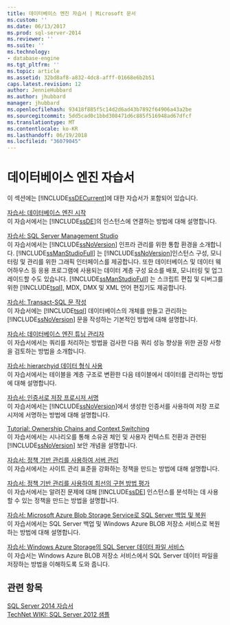 ```yaml
---
title: 데이터베이스 엔진 자습서 | Microsoft 문서
ms.custom: ''
ms.date: 06/13/2017
ms.prod: sql-server-2014
ms.reviewer: ''
ms.suite: ''
ms.technology:
- database-engine
ms.tgt_pltfrm: ''
ms.topic: article
ms.assetid: 32bd8af8-a832-4dc8-afff-01668e6b2b51
caps.latest.revision: 12
author: JennieHubbard
ms.author: jhubbard
manager: jhubbard
ms.openlocfilehash: 93418f885f5c14d2d6ad43b7892f64906a43a2be
ms.sourcegitcommit: 5dd5cad0c1bbd308471d6c885f516948ad67dfcf
ms.translationtype: MT
ms.contentlocale: ko-KR
ms.lasthandoff: 06/19/2018
ms.locfileid: "36079045"
---
```

# <a name="database-engine-tutorials"></a>데이터베이스 엔진 자습서
  이 섹션에는 [!INCLUDE[ssDECurrent](../includes/ssdecurrent-md.md)]에 대한 자습서가 포함되어 있습니다.  
  
 [자습서: 데이터베이스 엔진 시작](tutorial-getting-started-with-the-database-engine.md)  
 이 자습서에서는 [!INCLUDE[ssDE](../includes/ssde-md.md)]의 인스턴스에 연결하는 방법에 대해 설명합니다.  
  
 [자습서: SQL Server Management Studio](../ssms/tutorials/tutorial-sql-server-management-studio.md)  
 이 자습서에서는 [!INCLUDE[ssNoVersion](../includes/ssnoversion-md.md)] 인프라 관리를 위한 통합 환경을 소개합니다. [!INCLUDE[ssManStudioFull](../includes/ssmanstudiofull-md.md)] 는 [!INCLUDE[ssNoVersion](../includes/ssnoversion-md.md)]인스턴스 구성, 모니터링 및 관리를 위한 그래픽 인터페이스를 제공합니다. 또한 데이터베이스 및 데이터 웨어하우스 등 응용 프로그램에 사용되는 데이터 계층 구성 요소를 배포, 모니터링 및 업그레이드할 수도 있습니다. [!INCLUDE[ssManStudioFull](../includes/ssmanstudiofull-md.md)] 는 스크립트 편집 및 디버그를 위한 [!INCLUDE[tsql](../includes/tsql-md.md)], MDX, DMX 및 XML 언어 편집기도 제공합니다.  
  
 [자습서: Transact-SQL 문 작성](../t-sql/tutorial-writing-transact-sql-statements.md)  
 이 자습서에는 [!INCLUDE[tsql](../includes/tsql-md.md)] 데이터베이스의 개체를 만들고 관리하는 [!INCLUDE[ssNoVersion](../includes/ssnoversion-md.md)] 문을 작성하는 기본적인 방법에 대해 설명합니다.  
  
 [자습서: 데이터베이스 엔진 튜닝 관리자](../tools/dta/tutorial-database-engine-tuning-advisor.md)  
 이 자습서에서는 쿼리를 처리하는 방법을 검사한 다음 쿼리 성능 향상을 위한 권장 사항을 검토하는 방법을 소개합니다.  
  
 [자습서: hierarchyid 데이터 형식 사용](tables/tutorial-using-the-hierarchyid-data-type.md)  
 이 자습서에서는 테이블을 계층 구조로 변환한 다음 테이블에서 데이터를 관리하는 방법에 대해 설명합니다.  
  
 [자습서: 인증서로 저장 프로시저 서명](tutorial-signing-stored-procedures-with-a-certificate.md)  
 이 자습서에서는 [!INCLUDE[ssNoVersion](../includes/ssnoversion-md.md)]에서 생성한 인증서를 사용하여 저장 프로시저에 서명하는 방법에 대해 설명합니다.  
  
 [Tutorial: Ownership Chains and Context Switching](tutorial-ownership-chains-and-context-switching.md)  
 이 자습서에서는 시나리오를 통해 소유권 체인 및 사용자 컨텍스트 전환과 관련된 [!INCLUDE[ssNoVersion](../includes/ssnoversion-md.md)] 보안 개념을 설명합니다.  
  
 [자습서: 정책 기반 관리를 사용하여 서버 관리](policy-based-management/tutorial-administering-servers-by-using-policy-based-management.md)  
 이 자습서에서는 사이트 관리 표준을 강화하는 정책을 만드는 방법에 대해 설명합니다.  
  
 [자습서: 정책 기반 관리를 사용하여 최선의 구현 방법 평가](../tutorials/tutorial-evaluating-best-practices-by-using-policy-based-management.md)  
 이 자습서에서는 알려진 문제에 대해 [!INCLUDE[ssDE](../includes/ssde-md.md)] 인스턴스를 분석하는 데 사용할 수 있는 정책을 만드는 방법을 설명합니다.  
  
 [자습서: Microsoft Azure Blob Storage Service로 SQL Server 백업 및 복원](tutorial-sql-server-backup-and-restore-to-azure-blob-storage-service.md)  
 이 자습서에서는 SQL Server 백업 및 Windows Azure BLOB 저장소 서비스로 복원하는 방법에 대해 설명합니다.  
  
 [자습서: Windows Azure Storage의 SQL Server 데이터 파일 서비스](tutorial-use-azure-blob-storage-service-with-sql-server-2016.md)  
 이 자습서는 Windows Azure BLOB 저장소 서비스에서 SQL Server 데이터 파일을 저장하는 방법을 이해하도록 도와 줍니다.  
  
## <a name="see-also"></a>관련 항목  
 [SQL Server 2014 자습서](../tutorials/tutorials-for-sql-server-2014.md)   
 [TechNet WIKI: SQL Server 2012 샘플](http://go.microsoft.com/fwlink/?linkID=220734)  
  
  